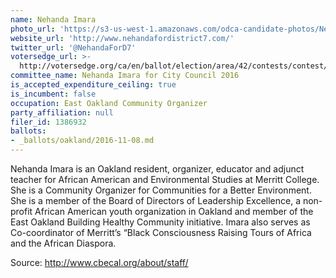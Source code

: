 ```yaml
---
name: Nehanda Imara
photo_url: 'https://s3-us-west-1.amazonaws.com/odca-candidate-photos/Nehanda_Imara.png'
website_url: 'http://www.nehandafordistrict7.com/'
twitter_url: '@NehandaForD7'
votersedge_url: >-
  http://votersedge.org/ca/en/ballot/election/area/42/contests/contest/13238/candidate/130762?&county=Alameda%20County&election_authority_id=1
committee_name: Nehanda Imara for City Council 2016
is_accepted_expenditure_ceiling: true
is_incumbent: false
occupation: East Oakland Community Organizer
party_affiliation: null
filer_id: 1386932
ballots:
- _ballots/oakland/2016-11-08.md
---
```

Nehanda Imara is an Oakland resident, organizer, educator and adjunct teacher for African American and Environmental Studies at Merritt College. She is a Community Organizer for Communities for a Better Environment. She is a member of the Board of Directors of Leadership Excellence, a non-profit African American youth organization in Oakland and member of the East Oakland Building Healthy Community initiative. Imara also serves as Co-coordinator of Merritt’s “Black Consciousness Raising Tours of Africa and the African Diaspora.  

Source: http://www.cbecal.org/about/staff/
